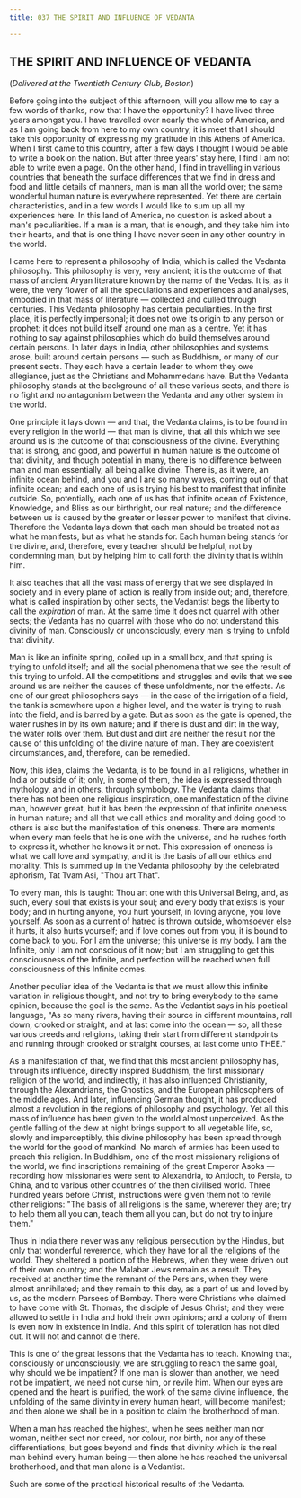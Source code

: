 ```yaml
---
title: 037 THE SPIRIT AND INFLUENCE OF VEDANTA

---
```

  

## THE SPIRIT AND INFLUENCE OF VEDANTA

(*Delivered at the Twentieth Century Club, Boston*)

Before going into the subject of this afternoon, will you allow me to
say a few words of thanks, now that I have the opportunity? I have lived
three years amongst you. I have travelled over nearly the whole of
America, and as I am going back from here to my own country, it is meet
that I should take this opportunity of expressing my gratitude in this
Athens of America. When I first came to this country, after a few days I
thought I would be able to write a book on the nation. But after three
years' stay here, I find I am not able to write even a page. On the
other hand, I find in travelling in various countries that beneath the
surface differences that we find in dress and food and little details of
manners, man is man all the world over; the same wonderful human nature
is everywhere represented. Yet there are certain characteristics, and in
a few words I would like to sum up all my experiences here. In this land
of America, no question is asked about a man's peculiarities. If a man
is a man, that is enough, and they take him into their hearts, and that
is one thing I have never seen in any other country in the world.

I came here to represent a philosophy of India, which is called the
Vedanta philosophy. This philosophy is very, very ancient; it is the
outcome of that mass of ancient Aryan literature known by the name of
the Vedas. It is, as it were, the very flower of all the speculations
and experiences and analyses, embodied in that mass of literature —
collected and culled through centuries. This Vedanta philosophy has
certain peculiarities. In the first place, it is perfectly impersonal;
it does not owe its origin to any person or prophet: it does not build
itself around one man as a centre. Yet it has nothing to say against
philosophies which do build themselves around certain persons. In later
days in India, other philosophies and systems arose, built around
certain persons — such as Buddhism, or many of our present sects. They
each have a certain leader to whom they owe allegiance, just as the
Christians and Mohammedans have. But the Vedanta philosophy stands at
the background of all these various sects, and there is no fight and no
antagonism between the Vedanta and any other system in the world.

One principle it lays down — and that, the Vedanta claims, is to be
found in every religion in the world — that man is divine, that all this
which we see around us is the outcome of that consciousness of the
divine. Everything that is strong, and good, and powerful in human
nature is the outcome of that divinity, and though potential in many,
there is no difference between man and man essentially, all being alike
divine. There is, as it were, an infinite ocean behind, and you and I
are so many waves, coming out of that infinite ocean; and each one of us
is trying his best to manifest that infinite outside. So, potentially,
each one of us has that infinite ocean of Existence, Knowledge, and
Bliss as our birthright, our real nature; and the difference between us
is caused by the greater or lesser power to manifest that divine.
Therefore the Vedanta lays down that each man should be treated not as
what he manifests, but as what he stands for. Each human being stands
for the divine, and, therefore, every teacher should be helpful, not by
condemning man, but by helping him to call forth the divinity that is
within him.

It also teaches that all the vast mass of energy that we see displayed
in society and in every plane of action is really from inside out; and,
therefore, what is called inspiration by other sects, the Vedantist begs
the liberty to call the *expiration* of man. At the same time it does
not quarrel with other sects; the Vedanta has no quarrel with those who
do not understand this divinity of man. Consciously or unconsciously,
every man is trying to unfold that divinity.

Man is like an infinite spring, coiled up in a small box, and that
spring is trying to unfold itself; and all the social phenomena that we
see the result of this trying to unfold. All the competitions and
struggles and evils that we see around us are neither the causes of
these unfoldments, nor the effects. As one of our great philosophers
says — in the case of the irrigation of a field, the tank is somewhere
upon a higher level, and the water is trying to rush into the field, and
is barred by a gate. But as soon as the gate is opened, the water rushes
in by its own nature; and if there is dust and dirt in the way, the
water rolls over them. But dust and dirt are neither the result nor the
cause of this unfolding of the divine nature of man. They are coexistent
circumstances, and, therefore, can be remedied.

Now, this idea, claims the Vedanta, is to be found in all religions,
whether in India or outside of it; only, in some of them, the idea is
expressed through mythology, and in others, through symbology. The
Vedanta claims that there has not been one religious inspiration, one
manifestation of the divine man, however great, but it has been the
expression of that infinite oneness in human nature; and all that we
call ethics and morality and doing good to others is also but the
manifestation of this oneness. There are moments when every man feels
that he is one with the universe, and he rushes forth to express it,
whether he knows it or not. This expression of oneness is what we call
love and sympathy, and it is the basis of all our ethics and morality.
This is summed up in the Vedanta philosophy by the celebrated aphorism,
Tat Tvam Asi, "Thou art That".

To every man, this is taught: Thou art one with this Universal Being,
and, as such, every soul that exists is your soul; and every body that
exists is your body; and in hurting anyone, you hurt yourself, in loving
anyone, you love yourself. As soon as a current of hatred is thrown
outside, whomsoever else it hurts, it also hurts yourself; and if love
comes out from you, it is bound to come back to you. For I am the
universe; this universe is my body. I am the Infinite, only I am not
conscious of it now; but I am struggling to get this consciousness of
the Infinite, and perfection will be reached when full consciousness of
this Infinite comes.

Another peculiar idea of the Vedanta is that we must allow this infinite
variation in religious thought, and not try to bring everybody to the
same opinion, because the goal is the same. As the Vedantist says in his
poetical language, "As so many rivers, having their source in different
mountains, roll down, crooked or straight, and at last come into the
ocean  — so, all these various creeds and religions, taking their start
from different standpoints and running through crooked or straight
courses, at last come unto THEE."

As a manifestation of that, we find that this most ancient philosophy
has, through its influence, directly inspired Buddhism, the first
missionary religion of the world, and indirectly, it has also influenced
Christianity, through the Alexandrians, the Gnostics, and the European
philosophers of the middle ages. And later, influencing German thought,
it has produced almost a revolution in the regions of philosophy and
psychology. Yet all this mass of influence has been given to the world
almost unperceived. As the gentle falling of the dew at night brings
support to all vegetable life, so, slowly and imperceptibly, this divine
philosophy has been spread through the world for the good of mankind. No
march of armies has been used to preach this religion. In Buddhism, one
of the most missionary religions of the world, we find inscriptions
remaining of the great Emperor Asoka — recording how missionaries were
sent to Alexandria, to Antioch, to Persia, to China, and to various
other countries of the then civilised world. Three hundred years before
Christ, instructions were given them not to revile other religions: "The
basis of all religions is the same, wherever they are; try to help them
all you can, teach them all you can, but do not try to injure them."

Thus in India there never was any religious persecution by the Hindus,
but only that wonderful reverence, which they have for all the religions
of the world. They sheltered a portion of the Hebrews, when they were
driven out of their own country; and the Malabar Jews remain as a
result. They received at another time the remnant of the Persians, when
they were almost annihilated; and they remain to this day, as a part of
us and loved by us, as the modern Parsees of Bombay. There were
Christians who claimed to have come with St. Thomas, the disciple of
Jesus Christ; and they were allowed to settle in India and hold their
own opinions; and a colony of them is even now in existence in India.
And this spirit of toleration has not died out. It will not and cannot
die there.

This is one of the great lessons that the Vedanta has to teach. Knowing
that, consciously or unconsciously, we are struggling to reach the same
goal, why should we be impatient? If one man is slower than another, we
need not be impatient, we need not curse him, or revile him. When our
eyes are opened and the heart is purified, the work of the same divine
influence, the unfolding of the same divinity in every human heart, will
become manifest; and then alone we shall be in a position to claim the
brotherhood of man.

When a man has reached the highest, when he sees neither man nor woman,
neither sect nor creed, nor colour, nor birth, nor any of these
differentiations, but goes beyond and finds that divinity which is the
real man behind every human being — then alone he has reached the
universal brotherhood, and that man alone is a Vedantist.

Such are some of the practical historical results of the Vedanta.